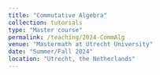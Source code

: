 ```yaml
---
title: "Commutative Algebra"
collection: tutorials
type: "Master course"
permalink: /teaching/2024-CommAlg
venue: "Mastermath at Utrecht University"
date: "Summer/Fall 2024"
location: "Utrecht, the Netherlands"
---
```

